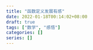 ```yaml
---
title: "函数定义发展有感"
date: 2022-01-18T00:14:02+08:00
draft: true
tags: ["数学", "感悟"]
categories: []
series: []
---
```


